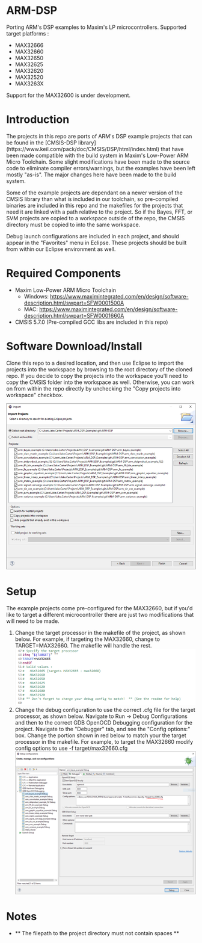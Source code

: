 # ARM-DSP
Porting ARM's DSP examples to Maxim's LP microcontrollers.
Supported target platforms :
- MAX32666
- MAX32660
- MAX32650
- MAX32625
- MAX32620
- MAX32520
- MAX3263X

Support for the MAX32600 is under development.

# Introduction
<p>
  The projects in this repo are ports of ARM's DSP example projects that can be found in the [CMSIS-DSP library](https://www.keil.com/pack/doc/CMSIS/DSP/html/index.html) that have been made compatible with the build system in Maxim's Low-Power ARM Micro Toolchain.  Some slight modifications have been made to the source code to eliminate compiler errors/warnings, but the examples have been left mostly "as-is".  The major changes here have been made to the build system.
</p>
<p>
  Some of the example projects are dependant on a newer version of the CMSIS library than what is included in our toolchain, so pre-compiled binaries are included in this repo and the makefiles for the projects that need it are linked with a path relative to the project. So if the Bayes, FFT, or SVM projects are copied to a workspace outside of the repo, the CMSIS directory must be copied to into the same workspace.
</p>
<p>
Debug launch configurations are included in each project, and should appear in the "Favorites" menu in Eclipse.  These projects should be built from within our Eclipse environment as well.
</p>

# Required Components
- Maxim Low-Power ARM Micro Toolchain
  - Windows: https://www.maximintegrated.com/en/design/software-description.html/swpart=SFW0001500A
  - MAC: https://www.maximintegrated.com/en/design/software-description.html/swpart=SFW0001660A
- CMSIS 5.7.0 (Pre-compiled GCC libs are included in this repo)

# Software Download/Install
<p>
  Clone this repo to a desired location, and then use Eclipse to import the projects into the workspace by browsing to the root directory of the cloned repo.  If you decide to copy the projects into the workspace you'll need to copy the CMSIS folder into the workspace as well.  Otherwise, you can work on from within the repo directly by unchecking the "Copy projects into workspace" checkbox.
</p>
<img src="img/import.png">

# Setup
<p>
  The example projects come pre-configured for the MAX32660, but if you'd like to target a different microcontroller there are just two modifications that will need to be made.
  <ol>
    <li>Change the target processor in the makefile of the project, as shown below.  For example, if targeting the MAX32660, change to TARGET=MAX32660.  The makefile will handle the rest.<img src="img/target.png"></li>
    <li>Change the debug configuration to use the correct .cfg file for the target processor, as shown below.  Navigate to Run -> Debug Configurations and then to the correct GDB OpenOCD Debugging configuration for the project.  Navigate to the "Debugger" tab, and see the "Config options:" box.  Change the portion shown in red below to match your the target processor in the makefile.  For example, to target the MAX32660 modify config options to use -f target/max32660.cfg<img src="img/debug_config.png"</li>
  </ol>
</p>

# Notes
- ** The filepath to the project directory must not contain spaces **
